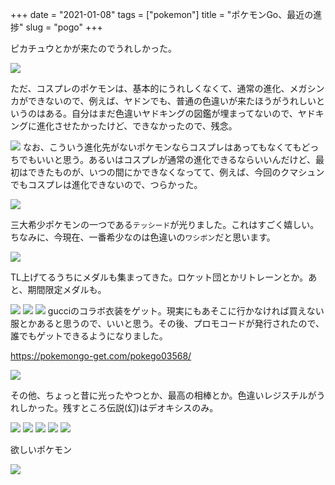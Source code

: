 +++
date = "2021-01-08"
tags = ["pokemon"]
title = "ポケモンGo、最近の進捗"
slug = "pogo"
+++

ピカチュウとかが来たのでうれしかった。

![](https://raw.githubusercontent.com/syui/img/master/other/pokemongo_20210103_0001.png)

ただ、コスプレのポケモンは、基本的にうれしくなくて、通常の進化、メガシンカができないので、例えば、ヤドンでも、普通の色違いが来たほうがうれしいというのはある。自分はまだ色違いヤドキングの図鑑が埋まってないので、ヤドキングに進化させたかったけど、できなかったので、残念。

![](https://raw.githubusercontent.com/syui/img/master/other/pokemongo_20210108_0191.png)
なお、こういう進化先がないポケモンならコスプレはあってもなくてもどっちでもいいと思う。あるいはコスプレが通常の進化できるならいいんだけど、最初はできたものが、いつの間にかできなくなってて、例えば、今回のクマシュンでもコスプレは進化できないので、つらかった。

![](https://raw.githubusercontent.com/syui/img/master/other/pokemongo_20210108_0192.png)

三大希少ポケモンの一つである`テッシード`が光りました。これはすごく嬉しい。ちなみに、今現在、一番希少なのは色違いの`ワシボン`だと思います。

![](https://raw.githubusercontent.com/syui/img/master/other/pokemongo_20210108_0198.jpg)

TL上げてるうちにメダルも集まってきた。ロケット団とかリトレーンとか。あと、期間限定メダルも。

![](https://raw.githubusercontent.com/syui/img/master/other/pokemongo_20210108_0194.png)
![](https://raw.githubusercontent.com/syui/img/master/other/pokemongo_20210108_0193.png)
![](https://raw.githubusercontent.com/syui/img/master/other/pokemongo_20210108_0197.png)
gucciのコラボ衣装をゲット。現実にもあそこに行かなければ買えない服とかあると思うので、いいと思う。その後、プロモコードが発行されたので、誰でもゲットできるようになりました。

https://pokemongo-get.com/pokego03568/

![](https://raw.githubusercontent.com/syui/img/master/other/pokemongo_20210108_0190.png)

その他、ちょっと昔に光ったやつとか、最高の相棒とか。色違いレジスチルがうれしかった。残すところ伝説(幻)はデオキシスのみ。

![](https://raw.githubusercontent.com/syui/img/master/other/pokemongo_20210110_0199.jpg)
![](https://raw.githubusercontent.com/syui/img/master/other/pokemongo_20210110_0201.jpg)
![](https://raw.githubusercontent.com/syui/img/master/other/pokemongo_20210110_0202.jpg)
![](https://raw.githubusercontent.com/syui/img/master/other/pokemongo_20210110_0205.jpg)
![](https://raw.githubusercontent.com/syui/img/master/other/pokemongo_20210110_0200.jpg)

欲しいポケモン

![](https://raw.githubusercontent.com/syui/img/master/other/pokemongo_wanted_01.png)

